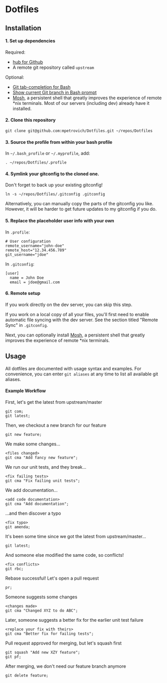 Dotfiles
========

Installation
----


#### 1. Set up dependencies

Required:
- [hub for Github](http://hub.github.com/)
- A remote git repository called `upstream`

Optional:
- [Git tab-completion for Bash](https://github.com/bobthecow/git-flow-completion/wiki/Install-Bash-git-completion)
- [Show current Git branch in Bash prompt](https://github.com/jimeh/git-aware-prompt)
- [Mosh](http://mosh.mit.edu/), a persistent shell that greatly improves the experience of remote *nix terminals. Most of our servers (including dev) already have it installed.


#### 2. Clone this repository

```shell
git clone git@github.com:mpetrovich/Dotfiles.git ~/repos/Dotfiles
```


#### 3. Source the profile from within your bash profile

In `~/.bash_profile` or `~/.myprofile`, add:
```shell
. ~/repos/Dotfiles/.profile
```


#### 4. Symlink your gitconfig to the cloned one.

Don't forget to back up your existing gitconfig!
```shell
ln -s ~/repos/Dotfiles/.gitconfig .gitconfig
```

Alternatively, you can manually copy the parts of the gitconfig you like. However, it will be harder to get future updates to my gitconfig if you do.


#### 5. Replace the placeholder user info with your own

In `.profile`:
```shell
# User configuration
remote_username="john-doe"
remote_host="12.34.456.789"
git_username="jdoe"
```

In `.gitconfig`:
```shell
[user]
  name = John Doe
  email = jdoe@gmail.com
```


#### 6. Remote setup

If you work directly on the dev server, you can skip this step.

If you work on a local copy of all your files, you'll first need to enable automatic file syncing with the dev server. See the section titled "Remote Sync" in `.gitconfig`.

Next, you can optionally install [Mosh](http://mosh.mit.edu/), a persistent shell that greatly improves the experience of remote *nix terminals.


Usage
----


All dotfiles are documented with usage syntax and examples. For convenience, you can enter `git aliases` at any time to list all available git aliases.

#### Example Workflow

First, let's get the latest from upstream/master
```
git com;
git latest;
```

Then, we checkout a new branch for our feature
```
git new feature;
```

We make some changes...
```
<files changed>
git cma "Add fancy new feature";
```

We run our unit tests, and they break...
```
<fix failing tests>
git cma "Fix failing unit tests";
```

We add documentation...
```
<add code documentation>
git cma "Add documentation";
```

...and then discover a typo
```
<fix typo>
git amenda;
```

It's been some time since we got the latest from upstream/master...
```
git latest;
```

And someone else modified the same code, so conflicts!
```
<fix conflicts>
git rbc;
```

Rebase successful! Let's open a pull request
```
pr;
```

Someone suggests some changes
```
<changes made>
git cma "Changed XYZ to do ABC";
```

Later, someone suggests a better fix for the earlier unit test failure
```
<replace your fix with theirs>
git cma "Better fix for failing tests";
```

Pull request approved for merging, but let's squash first
```
git squash "Add new XZY feature";
git pf;
```

After merging, we don't need our feature branch anymore
```
git delete feature;
```
